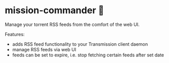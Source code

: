 # mission-commander :rocket:

Manage your torrent RSS feeds from the comfort of the web UI.

Features:

- adds RSS feed functionality to your Transmission client daemon
- manage RSS feeds via web UI
- feeds can be set to expire, i.e. stop fetching certain feeds after set date
